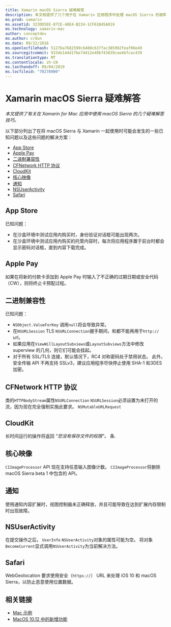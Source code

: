 ```yaml
---
title: Xamarin macOS Sierra 疑难解答
description: 本文档提供了几个用于在 Xamarin 应用程序中处理 macOS Sierra 的故障排除提示。 与 Mac 应用商店、Apple Pay、二进制兼容性、CFNetwork、CloudKit 等相关的提示。
ms.prod: xamarin
ms.assetid: 323DD5EE-87CE-48E4-B234-1CF61B45A019
ms.technology: xamarin-mac
author: conceptdev
ms.author: crdun
ms.date: 09/22/2016
ms.openlocfilehash: 51276a7682599c6480c637fac385992feaf06e49
ms.sourcegitcommit: 933de144d1fbe7d412e49b743839cae4bfcac439
ms.translationtype: MT
ms.contentlocale: zh-CN
ms.lasthandoff: 09/04/2019
ms.locfileid: "70278900"
---
```

# <a name="xamarinmac---macos-sierra-troubleshooting"></a>Xamarin macOS Sierra 疑难解答

_本文提供了有关在 Xamarin for Mac 应用中使用 macOS Sierra 的几个疑难解答技巧。_

以下部分列出了在将 macOS Sierra 与 Xamarin 一起使用时可能会发生的一些已知问题以及这些问题的解决方案：

- [App Store](#App-Store)
- [Apple Pay](#Apple-Pay)
- [二进制兼容性](#Binary-Compatibility)
- [CFNetwork HTTP 协议](#CFNetwork-HTTP-Protocol)
- [CloudKit](#CloudKit)
- [核心映像](#CoreImage)
- [通知](#Notifications)
- [NSUserActivity](#NSUserActivity)
- [Safari](#Safari)

<a name="App-Store" />

## <a name="app-store"></a>App Store

已知问题：

- 在沙盒环境中测试应用内购买时，身份验证对话框可能出现两次。
- 在沙盒环境中测试应用内购买的托管内容时，每次将应用程序置于前台时都会显示密码对话框，直到内容下载完成。

<a name="Apple-Pay" />

## <a name="apple-pay"></a>Apple Pay

如果在将新的付款卡添加到 Apple Pay 时输入了不正确的过期日期或安全代码（CW），则将终止卡预配过程。

<a name="Binary-Compatibility" />

## <a name="binary-compatibility"></a>二进制兼容性

已知问题：

- `NSObject.ValueForKey` 调用`null`将会导致异常。
- 在`NSURLSession` TLS `NSURLConnection`握手期间，和都不能再用于`http://` url。
- 如果应用在`ViewWillLayoutSubviews`或`LayoutSubviews`方法中修改 superview 的几何，则它们可能会挂起。
- 对于所有 SSL/TLS 连接，默认情况下，RC4 对称密码处于禁用状态。 此外，安全传输 API 不再支持 SSLv3，建议应用程序尽快停止使用 SHA-1 和3DES 加密。

<a name="CFNetwork-HTTP-Protocol" />

## <a name="cfnetwork-http-protocol"></a>CFNetwork HTTP 协议

类的`HTTPBodyStream`属性`NSURLConnection` `NSURLSession`必须设置为未打开的流，因为现在完全强制实施此要求。 `NSMutableURLRequest`

<a name="CloudKit" />

## <a name="cloudkit"></a>CloudKit

长时间运行的操作将返回 _"您没有保存文件的权限"。_ 条.

<a name="CoreImage" />

## <a name="core-image"></a>核心映像

`CIImageProcessor` API 现在支持任意输入图像计数。 `CIImageProcessor`将删除 macOS Sierra beta 1 中包含的 API。

<a name="Notifications" />

## <a name="notifications"></a>通知

使用通知内容扩展时，视图控制器未正确释放，并且可能导致在达到扩展内存限制时出现故障。

<a name="NSUserActivity" />

## <a name="nsuseractivity"></a>NSUserActivity

在提交操作之后， `UserInfo` `NSUserActivity`对象的属性可能为空。 将对象`BecomeCurrent`显式调用`NSUserActivity`为当前解决方法。

<a name="Safari" />

## <a name="safari"></a>Safari

WebGeolocation 要求使用安全（`https://`） URL 来处理 iOS 10 和 macOS Sierra，以防止恶意使用位置数据。

## <a name="related-links"></a>相关链接

- [Mac 示例](https://docs.microsoft.com/samples/browse/?products=xamarin&term=Xamarin.Mac)
- [MacOS 10.12 中的新增功能](https://developer.apple.com/library/prerelease/content/releasenotes/MacOSX/WhatsNewInOSX/Articles/OSXv10.html#//apple_ref/doc/uid/TP40017145-SW1)
